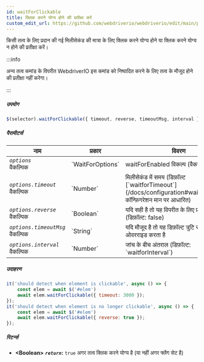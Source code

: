 ```yaml
---
id: waitForClickable
title: क्लिक करने योग्य होने की प्रतीक्षा करें
custom_edit_url: https://github.com/webdriverio/webdriverio/edit/main/packages/webdriverio/src/commands/element/waitForClickable.ts
---
```


किसी तत्व के लिए प्रदान की गई मिलीसेकंड की मात्रा के लिए क्लिक करने योग्य होने या क्लिक करने योग्य न होने की प्रतीक्षा करें।

:::info

अन्य तत्व कमांड के विपरीत WebdriverIO इस कमांड को निष्पादित करने के लिए तत्व के मौजूद होने की प्रतीक्षा नहीं करेगा।

:::

##### उपयोग

```js
$(selector).waitForClickable({ timeout, reverse, timeoutMsg, interval })
```

##### पैरामीटर्स

<table>
  <thead>
    <tr>
      <th>नाम</th><th>प्रकार</th><th>विवरण</th>
    </tr>
  </thead>
  <tbody>
    <tr>
      <td><code><var>options</var></code><br /><span className="label labelWarning">वैकल्पिक</span></td>
      <td>`WaitForOptions`</td>
      <td>waitForEnabled विकल्प (वैकल्पिक)</td>
    </tr>
    <tr>
      <td><code><var>options.timeout</var></code><br /><span className="label labelWarning">वैकल्पिक</span></td>
      <td>`Number`</td>
      <td>मिलीसेकंड में समय (डिफ़ॉल्ट [`waitforTimeout`](/docs/configuration#waitfortimeout) कॉन्फ़िगरेशन मान पर आधारित)</td>
    </tr>
    <tr>
      <td><code><var>options.reverse</var></code><br /><span className="label labelWarning">वैकल्पिक</span></td>
      <td>`Boolean`</td>
      <td>यदि सही है तो यह विपरीत के लिए प्रतीक्षा करता है (डिफ़ॉल्ट: false)</td>
    </tr>
    <tr>
      <td><code><var>options.timeoutMsg</var></code><br /><span className="label labelWarning">वैकल्पिक</span></td>
      <td>`String`</td>
      <td>यदि मौजूद है तो यह डिफ़ॉल्ट त्रुटि संदेश को ओवरराइड करता है</td>
    </tr>
    <tr>
      <td><code><var>options.interval</var></code><br /><span className="label labelWarning">वैकल्पिक</span></td>
      <td>`Number`</td>
      <td>जांच के बीच अंतराल (डिफ़ॉल्ट: `waitforInterval`)</td>
    </tr>
  </tbody>
</table>

##### उदाहरण

```js title="waitForClickable.js"
it('should detect when element is clickable', async () => {
    const elem = await $('#elem')
    await elem.waitForClickable({ timeout: 3000 });
});
it('should detect when element is no longer clickable', async () => {
    const elem = await $('#elem')
    await elem.waitForClickable({ reverse: true });
});
```

##### रिटर्न्स

- **&lt;Boolean&gt;**
            **<code><var>return</var></code>:**  `true` अगर तत्व क्लिक करने योग्य है (या नहीं अगर फ्लैग सेट है)